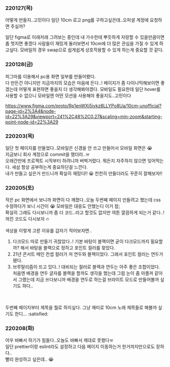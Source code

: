 ### 220127(목)
어떻게 만들지..고민이다 일단 10cm 로고 png를 구하고싶은데..오피셜 계정에 요청하면 주실까?

일단 figma로 이래저래 그려보는 중인데 내 가수한테 뿌듯하게 자랑할 수 있을만큼이면 좀 멋지면 좋겠다
사람들이 재밌게 둘러보면서 10cm에 더 많은 관심을 가질 수 있게 하고싶다.
모바일의 경우 swap으로 쉽게쉽게 상호작용할 수 있게 하는게 중요할 것 같다.


### 220128(금)
피그마를 이용해서 pc용 화면 일부를 만들어봤다.<br/>
다 만든건 아니지만 지금까지의 모습은 마음에 든다..! 페이지가 좀 다이나믹해보이면 좋겠는데 어떻게 표현하면 좋을지 더 생각해봐야겠다. 모바일도 필요한데 일단 hover를 사용할 수 없으니 모바일엔 어떤 모션을 사용해야 좋을지도..고민이다

https://www.figma.com/proto/Rp1enWXj5iykz8LLYPo8Ua/10cm-unofficial?page-id=2%3A4&node-id=22%3A29&viewport=241%2C48%2C0.27&scaling=min-zoom&starting-point-node-id=22%3A29


### 220203(목)
일단 첫 페이지를 만들었다..모바일은 신경을 안 쓰고 만들어서 모바일 화면은 :sob: <br/>
지금보니 회사 계정으로 commit을 했더라..ㅠ <br/>
오래간만에 프로젝트 시작부터 하려니까 버벅거렸다. 뭐든지 자주하지 않으면 잊어먹는다. 새삼 항상 공부하는게 중요하단걸 느낀다.<br/>
내가 만들고 싶은거 만드니까 확실히 재밌다!! :grinning: 천천히 만들더라도 꾸준히 잘해보자!!

### 220205(토)
작은 pc 화면에서 보니까 화면이 다 깨졌다..오늘 두번째 페이지 만들려고 했는데 css 수정하다가 보니 시간이 :sob: 모바일은 대응도 안했는디 이거 참;<br/>
확실히 그래도 다시보니까 좀 더 코드..라고 할것도 없지만 여튼 깔끔하게 되는거 같다..! 꺼진 코드도 다시보자 :fire:
<br/>
<br/>
색상을 이렇게 고른 이유를 갑자기 적어보자면..
1. 다크모드 따로 만들기 귀찮았다..! 기본 바탕이 블랙이면 굳이 다크모드까지 필요할까? 해서 바탕을 블랙으로 정하고 포인트 컬러를 찾았다.
2. 21년 콘서트 메인 컨셉 컬러가 저 연두와 블랙이었다. 그래서 포인트 컬러는 연두가 됐다.
3. 브루탈리즘이 뜨고 있다..! 대비되는 컬러로 블랙과 연두는 아주 좋은 조합이었다. 처음엔 배경을 연두 글자를 블랙을 할까도 생각을 했는데 그럼 눈이 좀 아플꺼 같아서 그랬는데 지금 쓰다보니까 배경을 연두로 하는걸 브라이트 모드로 만들어볼까 싶기도 하다..
<br/>
<br/>
두번째 페이지부터 제목을 뭘로 하지싶다. 그냥 재미로 10cm 노래 제목들로 해볼까 싶기도 한디... :satisfied:

### 220208(화)
어우 바빠서 하기가 힘들다..오늘도 바빠서 제대로 못했다ㅠ
<br/>
일단 prettier이랑 eslint라도 설정하고 다음 페이지 이동하는거 한거까지만으로도 장하다..
<br/>
빨리 완성하고 싶은데.. 😭
